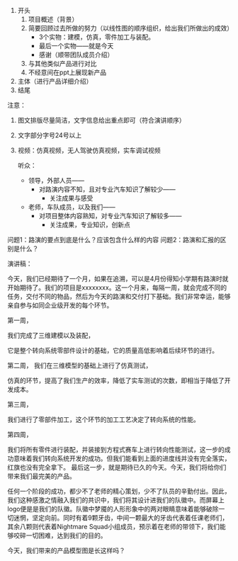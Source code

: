 
1. 开头
	1. 项目概述（背景）
	2. 简要回顾过去所做的努力（以线性图的顺序组织，给出我们所做出的成效）
		- 3个实物：建模，仿真，零件加工与装配。
		- 最后一个实物——就是今天
		- 感谢（顺带团队成员介绍）
	3. 与其他类似产品进行对比
	4. 不经意间在ppt上展现新产品
3. 主体（进行产品详细介绍）
4. 结尾

注意：
1. 图文排版尽量简洁，文字信息给出重点即可（符合演讲顺序）
2. 文字部分字号24号以上
3. 视频：仿真视频，无人驾驶仿真视频，实车调试视频

	听众：
	- 领导，外部人员——
		- 对路演内容不知，且对专业汽车知识了解较少——
			- 关注成果与感受
	- 老师，车队成员，以及我们——
		- 对项目整体内容熟知，对专业汽车知识了解较多——
			- 关注成果，专业知识，创新点

问题1：路演的要点到底是什么？应该包含什么样的内容
问题2：路演和汇报的区别是什么？


演讲稿：

今天，我们已经期待了一个月，如果在追溯，可以是4月份得知小学期有路演时就开始期待了。我们的项目是xxxxxxxx。这一个月来，每隔一周，就会完成不同的任务，交付不同的物品，然后为今天的路演和交付打下基础。我们非常幸运，能够亲自参与如同企业级开发的每个环节。

第一周，

我们完成了三维建模以及装配，

它是整个转向系统零部件设计的基础，它的质量高低影响着后续环节的进行。

第二周，
我们在三维模型的基础上进行了仿真测试，

仿真的环节，提高了我们生产的效率，降低了实车测试的次数，即相当于降低了开发成本。

第三周，

我们进行了零部件加工，这个环节的加工工艺决定了转向系统的性能。

第四周，

我们将所有零件进行装配，并装接到方程式赛车上进行转向性能测试，这一步的成功意味着我们转向系统开发的成功。但我们能看到上面的进度线并没有完全落实，红旗也没有完全拿下。
最后这一步，就是期待已久的今天。今天，我们将给你们带来我们最完美的产品。

任何一个阶段的成功，都少不了老师的精心策划，少不了队员的辛勤付出。因此，我们这种感激之情融入我们的共识中，我们将其设计进我们的队徽中。而屏幕上logo便是是我们的队徽。队徽中梦魇的人形形象中的两对眼睛意味着能够破除一切迷惘，坚定向前。同时有着9颗牙齿，中间一颗最大的牙齿代表着任课老师们，其余八颗则代表着Nightmare Squad小组成员，预示着在老师的带领下，我们能够咬碎一切困难，达到我们的目的。

今天，我们带来的产品模型图是长这样吗？





